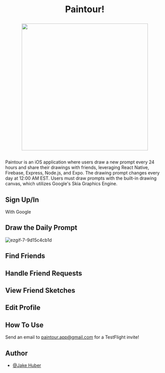 # <p align="center">Paintour!</p><p align="center"><img src="https://github.com/Jakeahuber/Paintour/assets/68114979/dff649ac-b568-4979-a6af-31cefe1d40d2" width="400"></p>
Paintour is an iOS application where users draw a new prompt every 24 hours and share their drawings with friends, leveraging React Native, Firebase, Express, Node.js, and Expo. The drawing prompt changes every day at 12:00 AM EST. Users must draw prompts with the built-in drawing canvas, which utilizes Google's Skia Graphics Engine. 

## Sign Up/In
With Google

## Draw the Daily Prompt
![ezgif-7-9d15c4cb1d](https://github.com/Jakeahuber/Paintour/assets/68114979/62448573-2ede-44f7-8ed9-fb82f94752e8)

## Find Friends

## Handle Friend Requests

## View Friend Sketches

## Edit Profile

## How To Use 

Send an email to paintour.app@gmail.com for a TestFlight invite! 

## Author

- [@Jake Huber](https://www.github.com/jakeahuber)
